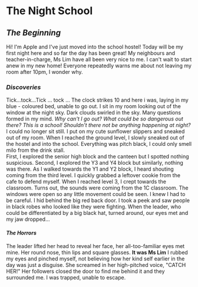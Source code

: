 # **The Night School**

## _The Beginning_

Hi! I'm Apple and I've just moved into the school hostel! Today will be my first night here and so far the day has been great! 
My neighbours and teacher-in-charge, Ms Lim have all been very nice to me. I can't wait to start anew in my new home!
Everyone repeatedly warns me about not leaving my room after 10pm, I wonder why.

### _Discoveries_ 

Tick...tock...Tick ... tock ... The clock strikes 10 and here i was, laying in my blue - coloured bed, unable to go out.
I sit in my room looking out of the window at the night sky. Dark clouds swirled in the sky. 
Many questions formed in my mind. _Why can't I go out? What could be so dangerous out there? This is a school! Shouldn't there not be anything happening at night?_
I could no longer sit still. I put on my cute sunflower slippers and sneaked out of my room. When I reached the ground level, I slowly sneaked out of the hostel and into the school. Everything was pitch black, I could only smell milo from the drink stall.  
First, I explored the senior high block and the canteen but I spotted nothing suspicious.
Second, I explored the Y3 and Y4 block but similarly, nothing was there.
As I walked towards the Y1 and Y2 block, I heard shouting coming from the third level. I quickly grabbed a leftover cookie from the cafe to defend myself. When I reached level 3, I crept towards the classroom. Turns out, the sounds were coming from the 1C classroom. The windows were open so any little movement could be seen. I knew I had to be careful.
I hid behind the big red back door. I took a peek and saw people in black robes who looked like they were fighting. When the leader, who could be differentiated by a big black hat, turned around, our eyes met and my jaw dropped...

#### _The Horrors_
The leader lifted her head to reveal her face, her all-too-familiar eyes met mine. Her round nose, thin lips and square glasses. __It was Ms Lim__ I rubbed my eyes and pinched myself, not believing how her kind self earlier in the day was just a disguise. 
She screamed in her high-pitched voice, "CATCH HER!" Her followers closed the door to find me behind it and they surrounded me. I was trapped, unable to escape.
